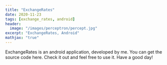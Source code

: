 ```yaml
---
title: "ExchangeRates"
date: 2020-11-23
tags: [exchange_rates, android]
header:
  image: "/images/perceptron/percept.jpg"
excerpt: "ExchangeRates, Android"
mathjax: "true"
---
```


ExchangeRates is an android application, developed by me.
You can get the source code here.
Check it out and feel free to use it. Have a good day!
